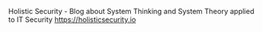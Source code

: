 Holistic Security - Blog about System Thinking and System Theory applied to IT Security 
https://holisticsecurity.io